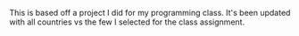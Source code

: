 This is based off a project I did for my programming class. It's been updated with all countries vs the few I selected for the class assignment. 
